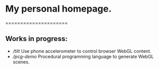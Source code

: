 # My personal homepage. #
=====================

## Works in progress: ##

* _/tilt_ Use phone accelerometer to control browser WebGL content.
* _/pcg-demo_ Procedural programming language to generate WebGL scenes.
